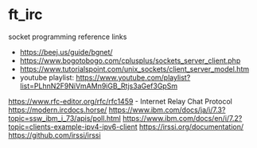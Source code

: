 # ft_irc

socket programming reference links

- https://beej.us/guide/bgnet/
- https://www.bogotobogo.com/cplusplus/sockets_server_client.php
- https://www.tutorialspoint.com/unix_sockets/client_server_model.htm
- youtube playlist:  https://www.youtube.com/playlist?list=PLhnN2F9NiVmAMn9iGB_Rtjs3aGef3GpSm



https://www.rfc-editor.org/rfc/rfc1459 - Internet Relay Chat Protocol
https://modern.ircdocs.horse/
https://www.ibm.com/docs/ja/i/7.3?topic=ssw_ibm_i_73/apis/poll.html
https://www.ibm.com/docs/en/i/7.2?topic=clients-example-ipv4-ipv6-client
https://irssi.org/documentation/
https://github.com/irssi/irssi
